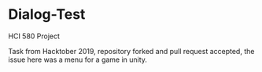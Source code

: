 # Dialog-Test
HCI 580 Project

Task from Hacktober 2019, repository forked and pull request accepted, the issue here was a menu for a game in unity. 
